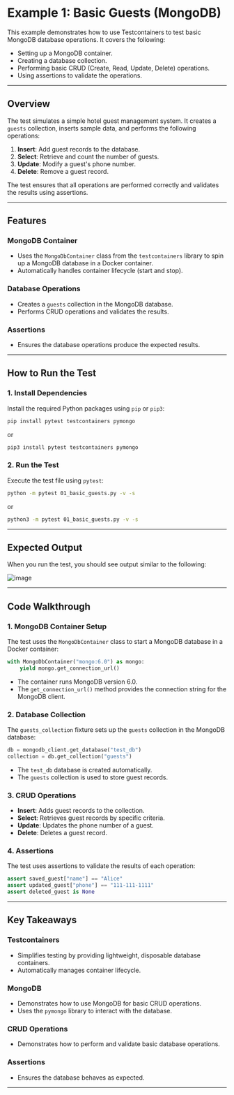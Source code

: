 # Example 1: Basic Guests (MongoDB)

This example demonstrates how to use Testcontainers to test basic MongoDB database operations. It covers the following:

- Setting up a MongoDB container.
- Creating a database collection.
- Performing basic CRUD (Create, Read, Update, Delete) operations.
- Using assertions to validate the operations.

---

## Overview

The test simulates a simple hotel guest management system. It creates a `guests` collection, inserts sample data, and performs the following operations:

1. **Insert**: Add guest records to the database.
2. **Select**: Retrieve and count the number of guests.
3. **Update**: Modify a guest's phone number.
4. **Delete**: Remove a guest record.

The test ensures that all operations are performed correctly and validates the results using assertions.

---

## Features

### MongoDB Container

- Uses the `MongoDbContainer` class from the `testcontainers` library to spin up a MongoDB database in a Docker container.
- Automatically handles container lifecycle (start and stop).

### Database Operations

- Creates a `guests` collection in the MongoDB database.
- Performs CRUD operations and validates the results.

### Assertions

- Ensures the database operations produce the expected results.

---

## How to Run the Test

### 1. Install Dependencies

Install the required Python packages using `pip` or `pip3`:

```bash
pip install pytest testcontainers pymongo
```

or

```bash
pip3 install pytest testcontainers pymongo
```

### 2. Run the Test

Execute the test file using `pytest`:

```bash
python -m pytest 01_basic_guests.py -v -s
```

or

```bash
python3 -m pytest 01_basic_guests.py -v -s
```

---

## Expected Output

When you run the test, you should see output similar to the following:

![image](https://github.com/user-attachments/assets/725e9979-685c-4073-80b1-fb466cb427b3)


---

## Code Walkthrough

### 1. MongoDB Container Setup

The test uses the `MongoDbContainer` class to start a MongoDB database in a Docker container:

```python
with MongoDbContainer("mongo:6.0") as mongo:
    yield mongo.get_connection_url()
```

- The container runs MongoDB version 6.0.
- The `get_connection_url()` method provides the connection string for the MongoDB client.

### 2. Database Collection

The `guests_collection` fixture sets up the `guests` collection in the MongoDB database:

```python
db = mongodb_client.get_database("test_db")
collection = db.get_collection("guests")
```

- The `test_db` database is created automatically.
- The `guests` collection is used to store guest records.

### 3. CRUD Operations

- **Insert**: Adds guest records to the collection.
- **Select**: Retrieves guest records by specific criteria.
- **Update**: Updates the phone number of a guest.
- **Delete**: Deletes a guest record.

### 4. Assertions

The test uses assertions to validate the results of each operation:

```python
assert saved_guest["name"] == "Alice"
assert updated_guest["phone"] == "111-111-1111"
assert deleted_guest is None
```

---

## Key Takeaways

### Testcontainers

- Simplifies testing by providing lightweight, disposable database containers.
- Automatically manages container lifecycle.

### MongoDB

- Demonstrates how to use MongoDB for basic CRUD operations.
- Uses the `pymongo` library to interact with the database.

### CRUD Operations

- Demonstrates how to perform and validate basic database operations.

### Assertions

- Ensures the database behaves as expected.

---
